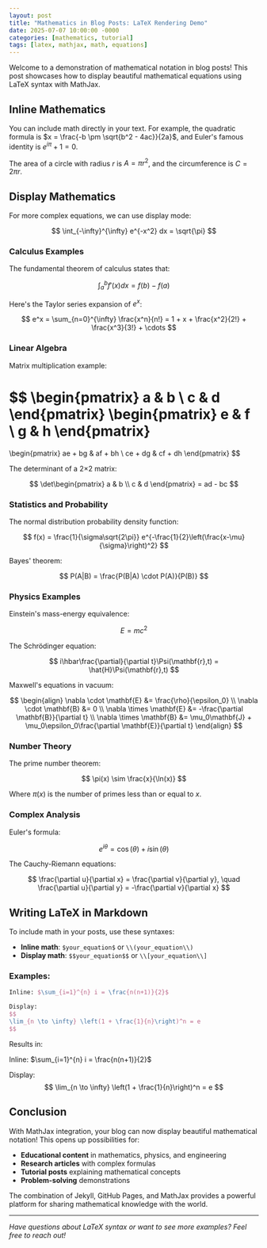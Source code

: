 ```yaml
---
layout: post
title: "Mathematics in Blog Posts: LaTeX Rendering Demo"
date: 2025-07-07 10:00:00 -0000
categories: [mathematics, tutorial]
tags: [latex, mathjax, math, equations]
---
```


Welcome to a demonstration of mathematical notation in blog posts! This post showcases how to display beautiful mathematical equations using LaTeX syntax with MathJax.

## Inline Mathematics

You can include math directly in your text. For example, the quadratic formula is $x = \frac{-b \pm \sqrt{b^2 - 4ac}}{2a}$, and Euler's famous identity is $e^{i\pi} + 1 = 0$.

The area of a circle with radius $r$ is $A = \pi r^2$, and the circumference is $C = 2\pi r$.

## Display Mathematics

For more complex equations, we can use display mode:

$$
\int_{-\infty}^{\infty} e^{-x^2} dx = \sqrt{\pi}
$$

### Calculus Examples

The fundamental theorem of calculus states that:

$$
\int_a^b f'(x) dx = f(b) - f(a)
$$

Here's the Taylor series expansion of $e^x$:

$$
e^x = \sum_{n=0}^{\infty} \frac{x^n}{n!} = 1 + x + \frac{x^2}{2!} + \frac{x^3}{3!} + \cdots
$$

### Linear Algebra

Matrix multiplication example:

$$
\begin{pmatrix}
a & b \\
c & d
\end{pmatrix}
\begin{pmatrix}
e & f \\
g & h
\end{pmatrix}
=
\begin{pmatrix}
ae + bg & af + bh \\
ce + dg & cf + dh
\end{pmatrix}
$$

The determinant of a 2×2 matrix:

$$
\det\begin{pmatrix}
a & b \\
c & d
\end{pmatrix} = ad - bc
$$

### Statistics and Probability

The normal distribution probability density function:

$$
f(x) = \frac{1}{\sigma\sqrt{2\pi}} e^{-\frac{1}{2}\left(\frac{x-\mu}{\sigma}\right)^2}
$$

Bayes' theorem:

$$
P(A|B) = \frac{P(B|A) \cdot P(A)}{P(B)}
$$

### Physics Examples

Einstein's mass-energy equivalence:

$$
E = mc^2
$$

The Schrödinger equation:

$$
i\hbar\frac{\partial}{\partial t}\Psi(\mathbf{r},t) = \hat{H}\Psi(\mathbf{r},t)
$$

Maxwell's equations in vacuum:

$$
\begin{align}
\nabla \cdot \mathbf{E} &= \frac{\rho}{\epsilon_0} \\
\nabla \cdot \mathbf{B} &= 0 \\
\nabla \times \mathbf{E} &= -\frac{\partial \mathbf{B}}{\partial t} \\
\nabla \times \mathbf{B} &= \mu_0\mathbf{J} + \mu_0\epsilon_0\frac{\partial \mathbf{E}}{\partial t}
\end{align}
$$

### Number Theory

The prime number theorem:

$$
\pi(x) \sim \frac{x}{\ln(x)}
$$

Where $\pi(x)$ is the number of primes less than or equal to $x$.

### Complex Analysis

Euler's formula:

$$
e^{i\theta} = \cos(\theta) + i\sin(\theta)
$$

The Cauchy-Riemann equations:

$$
\frac{\partial u}{\partial x} = \frac{\partial v}{\partial y}, \quad \frac{\partial u}{\partial y} = -\frac{\partial v}{\partial x}
$$

## Writing LaTeX in Markdown

To include math in your posts, use these syntaxes:

- **Inline math**: `$your_equation$` or `\\(your_equation\\)`
- **Display math**: `$$your_equation$$` or `\\[your_equation\\]`

### Examples:

```latex
Inline: $\sum_{i=1}^{n} i = \frac{n(n+1)}{2}$

Display:
$$
\lim_{n \to \infty} \left(1 + \frac{1}{n}\right)^n = e
$$
```

Results in:

Inline: $\sum_{i=1}^{n} i = \frac{n(n+1)}{2}$

Display:
$$
\lim_{n \to \infty} \left(1 + \frac{1}{n}\right)^n = e
$$

## Conclusion

With MathJax integration, your blog can now display beautiful mathematical notation! This opens up possibilities for:

- **Educational content** in mathematics, physics, and engineering
- **Research articles** with complex formulas
- **Tutorial posts** explaining mathematical concepts
- **Problem-solving** demonstrations

The combination of Jekyll, GitHub Pages, and MathJax provides a powerful platform for sharing mathematical knowledge with the world.

---

*Have questions about LaTeX syntax or want to see more examples? Feel free to reach out!*
